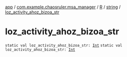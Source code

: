 [app](../../../index.md) / [com.example.chaosruler.msa_manager](../../index.md) / [R](../index.md) / [string](index.md) / [loz_activity_ahoz_bizoa_str](.)

# loz_activity_ahoz_bizoa_str

`static val loz_activity_ahoz_bizoa_str: `[`Int`](https://kotlinlang.org/api/latest/jvm/stdlib/kotlin/-int/index.html)
`static val loz_activity_ahoz_bizoa_str: `[`Int`](https://kotlinlang.org/api/latest/jvm/stdlib/kotlin/-int/index.html)